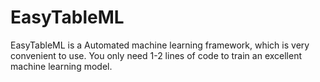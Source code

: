 # EasyTableML
  
EasyTableML is a Automated machine learning framework, which is very convenient to use. You only need 1-2 lines of code to train an excellent machine learning model.